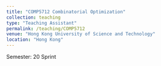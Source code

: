 ```yaml
---
title: "COMP5712 Combinatorial Optimization"
collection: teaching
type: "Teaching Assistant"
permalink: /teaching/COMP5712
venue: "Hong Kong University of Science and Technology"
location: "Hong Kong"
---
```


Semester: 20 Sprint
